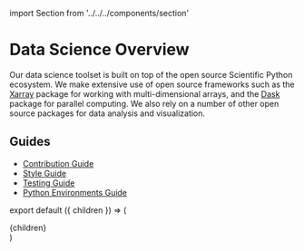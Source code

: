 import Section from '../../../components/section'

# Data Science Overview

Our data science toolset is built on top of the open source Scientific Python ecosystem. We make extensive use of open source frameworks such as the [Xarray](https://xarray.dev/) package for working with multi-dimensional arrays, and the [Dask](https://dask.org/) package for parallel computing. We also rely on a number of other open source packages for data analysis and visualization.

## Guides

- [Contribution Guide](data-science/contributing)
- [Style Guide](data-science/style)
- [Testing Guide](data-science/testing)
- [Python Environments Guide](data-science/environments)

export default ({ children }) => (

<Section name='data-science'>{children}</Section>)
